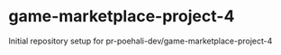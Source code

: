# game-marketplace-project-4

Initial repository setup for pr-poehali-dev/game-marketplace-project-4
